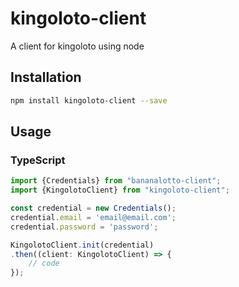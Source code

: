 # kingoloto-client
A client for kingoloto using node

## Installation 
```sh
npm install kingoloto-client --save
```
## Usage
### TypeScript
```typescript
import {Credentials} from "bananalotto-client";
import {KingolotoClient} from "kingoloto-client";

const credential = new Credentials();
credential.email = 'email@email.com';
credential.password = 'password';

KingolotoClient.init(credential)
.then((client: KingolotoClient) => {
    // code
});
```
